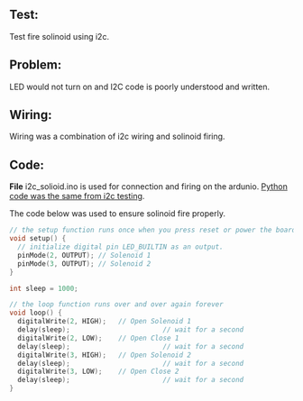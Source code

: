 ## Test:
Test fire solinoid using i2c.

## Problem:
LED would not turn on and I2C code is poorly understood and written.

## Wiring:
Wiring was a combination of i2c wiring and solinoid firing.

## Code:

**File** i2c_solioid.ino is used for connection and firing on the ardunio. [Python code was the same from i2c testing](#).  

The code below was used to ensure solinoid fire properly.  
```C++
// the setup function runs once when you press reset or power the board
void setup() {
  // initialize digital pin LED_BUILTIN as an output.
  pinMode(2, OUTPUT); // Solenoid 1
  pinMode(3, OUTPUT); // Solenoid 2
}

int sleep = 1000;

// the loop function runs over and over again forever
void loop() {
  digitalWrite(2, HIGH);   // Open Solenoid 1
  delay(sleep);                       // wait for a second
  digitalWrite(2, LOW);    // Open Close 1
  delay(sleep);                       // wait for a second
  digitalWrite(3, HIGH);   // Open Solenoid 2
  delay(sleep);                       // wait for a second
  digitalWrite(3, LOW);    // Open Close 2
  delay(sleep);                       // wait for a second
}
```




